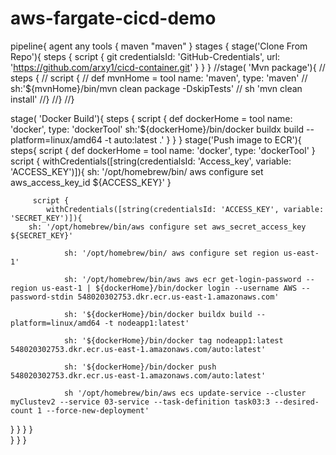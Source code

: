 # aws-fargate-cicd-demo

pipeline{
    agent any
    tools {
    maven "maven"
    }
        stages {
    stage('Clone From Repo'){
         steps {
             script {
      git credentialsId: 'GitHub-Credentials', url: 'https://github.com/arxy1/cicd-container.git'
    }
         }
    }
    //stage( 'Mvn package'){
     //    steps {
     //        script {
      //   def mvnHome = tool name: 'maven', type: 'maven'
      //   sh:'${mvnHome}/bin/mvn clean package -DskipTests'
      //   sh 'mvn clean install' 
//}
//}
//}
       
stage( 'Docker Build'){
     steps {
         script {
         def dockerHome = tool name: 'docker', type: 'dockerTool'
         sh:'${dockerHome}/bin/docker buildx build --platform=linux/amd64 -t auto:latest .'
}
}
     }
     stage('Push image to ECR'){
         steps{
         script {
             def dockerHome = tool name: 'docker', type: 'dockerTool'
         }   
         script {
             withCredentials([string(credentialsId: 'Access_key', variable: 'ACCESS_KEY')]){
    sh: '/opt/homebrew/bin/ aws configure set aws_access_key_id ${ACCESS_KEY}'
}
          
         script {
            withCredentials([string(credentialsId: 'ACCESS_KEY', variable: 'SECRET_KEY')]){
        sh: '/opt/homebrew/bin/aws configure set aws_secret_access_key ${SECRET_KEY}'
                
                sh: '/opt/homebrew/bin/ aws configure set region us-east-1'
                
                sh: '/opt/homebrew/bin/aws aws ecr get-login-password --region us-east-1 | ${dockerHome}/bin/docker login --username AWS --password-stdin 548020302753.dkr.ecr.us-east-1.amazonaws.com'
            
                sh: '${dockerHome}/bin/docker buildx build --platform=linux/amd64 -t nodeapp1:latest'
                
                sh: '${dockerHome}/bin/docker tag nodeapp1:latest 548020302753.dkr.ecr.us-east-1.amazonaws.com/auto:latest'
             
                sh: '${dockerHome}/bin/docker push 548020302753.dkr.ecr.us-east-1.amazonaws.com/auto:latest'
             
                sh '/opt/homebrew/bin/aws ecs update-service --cluster myClustev2 --service 03-service --task-definition task03:3 --desired-count 1 --force-new-deployment'
}
}
}
         }           
         }
     }
        }

